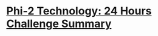 # [Phi-2 Technology: 24 Hours Challenge Summary](https://lablab.ai/event/phi-2-technology-24-hours-challenge)
